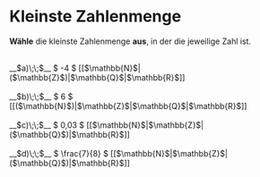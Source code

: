 <!--
version:  0.0.1

language: de

@style
input {
    text-align: center;
}
@end

formula: \carry   \textcolor{red}{\scriptsize #1}
formula: \digit   \rlap{\carry{#1}}\phantom{#2}#2
formula: \permil  \text{‰}

import: https://raw.githubusercontent.com/LiaTemplates/Tikz-Jax/main/README.md

script: https://cdn.jsdelivr.net/gh/LiaTemplates/Tikz-Jax@main/dist/index.js


tags: Mengen, sehr leicht, sehr niedrig, Angeben

comment: Was ist die kleinste Zahlenmenge in die diese Zahl passt?

author: Martin Lommatzsch

-->




# Kleinste Zahlenmenge

**Wähle** die kleinste Zahlenmenge **aus**, in der die jeweilige Zahl ist.

<br>
__$a)\;\;$__ $ -4 $ [[$\mathbb{N}$|($\mathbb{Z}$)|$\mathbb{Q}$|$\mathbb{R}$]] 
<br>
<br>
__$b)\;\;$__ $ 6 $ [[($\mathbb{N}$)|$\mathbb{Z}$|$\mathbb{Q}$|$\mathbb{R}$]] 
<br>
<br>
__$c)\;\;$__ $ 0,03 $ [[$\mathbb{N}$|$\mathbb{Z}$|($\mathbb{Q}$)|$\mathbb{R}$]] 
<br>
<br>
__$d)\;\;$__ $ \frac{7}{8} $ [[$\mathbb{N}$|$\mathbb{Z}$|($\mathbb{Q}$)|$\mathbb{R}$]] 

<br>
<br>
<br>
<br>

